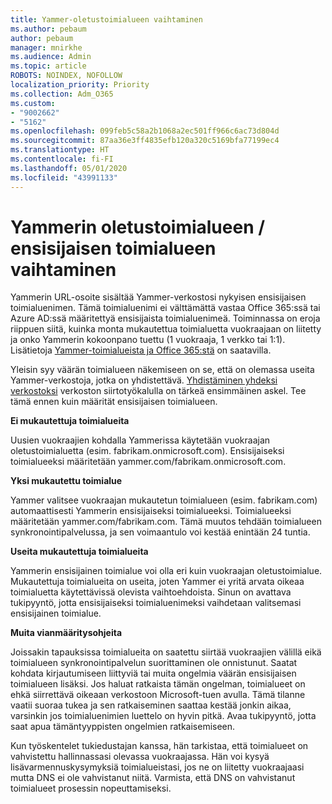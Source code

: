 ```yaml
---
title: Yammer-oletustoimialueen vaihtaminen
ms.author: pebaum
author: pebaum
manager: mnirkhe
ms.audience: Admin
ms.topic: article
ROBOTS: NOINDEX, NOFOLLOW
localization_priority: Priority
ms.collection: Adm_O365
ms.custom:
- "9002662"
- "5162"
ms.openlocfilehash: 099feb5c58a2b1068a2ec501ff966c6ac73d804d
ms.sourcegitcommit: 87aa36e3ff4835efb120a320c5169bfa77199ec4
ms.translationtype: HT
ms.contentlocale: fi-FI
ms.lasthandoff: 05/01/2020
ms.locfileid: "43991133"
---
```

# <a name="changing-the-defaultprimary-yammer-domain"></a>Yammerin oletustoimialueen / ensisijaisen toimialueen vaihtaminen

Yammerin URL-osoite sisältää Yammer-verkostosi nykyisen ensisijaisen toimialuenimen. Tämä toimialuenimi ei välttämättä vastaa Office 365:ssä tai Azure AD:ssä määritettyä ensisijaista toimialuenimeä. Toiminnassa on eroja riippuen siitä, kuinka monta mukautettua toimialuetta vuokraajaan on liitetty ja onko Yammerin kokoonpano tuettu (1 vuokraaja, 1 verkko tai 1:1). Lisätietoja [Yammer-toimialueista ja Office 365:stä](https://docs.microsoft.com/yammer/configure-your-yammer-network/manage-yammer-domains) on saatavilla.

Yleisin syy väärän toimialueen näkemiseen on se, että on olemassa useita Yammer-verkostoja, jotka on yhdistettävä. [Yhdistäminen yhdeksi verkostoksi](https://docs.microsoft.com/yammer/configure-your-yammer-network/consolidate-multiple-yammer-networks) verkoston siirtotyökalulla on tärkeä ensimmäinen askel. Tee tämä ennen kuin määrität ensisijaisen toimialueen.

**Ei mukautettuja toimialueita**

Uusien vuokraajien kohdalla Yammerissa käytetään vuokraajan oletustoimialuetta (esim. fabrikam.onmicrosoft.com). Ensisijaiseksi toimialueeksi määritetään yammer.com/fabrikam.onmicrosoft.com.

**Yksi mukautettu toimialue**

Yammer valitsee vuokraajan mukautetun toimialueen (esim. fabrikam.com) automaattisesti Yammerin ensisijaiseksi toimialueeksi. Toimialueeksi määritetään yammer.com/fabrikam.com. Tämä muutos tehdään toimialueen synkronointipalvelussa, ja sen voimaantulo voi kestää enintään 24 tuntia.

**Useita mukautettuja toimialueita**

Yammerin ensisijainen toimialue voi olla eri kuin vuokraajan oletustoimialue. Mukautettuja toimialueita on useita, joten Yammer ei yritä arvata oikeaa toimialuetta käytettävissä olevista vaihtoehdoista. Sinun on avattava tukipyyntö, jotta ensisijaiseksi toimialuenimeksi vaihdetaan valitsemasi ensisijainen toimialue.

**Muita vianmääritysohjeita**

Joissakin tapauksissa toimialueita on saatettu siirtää vuokraajien välillä eikä toimialueen synkronointipalvelun suorittaminen ole onnistunut. Saatat kohdata kirjautumiseen liittyviä tai muita ongelmia väärän ensisijaisen toimialueen lisäksi. Jos haluat ratkaista tämän ongelman, toimialueet on ehkä siirrettävä oikeaan verkostoon Microsoft-tuen avulla. Tämä tilanne vaatii suoraa tukea ja sen ratkaiseminen saattaa kestää jonkin aikaa, varsinkin jos toimialuenimien luettelo on hyvin pitkä. Avaa tukipyyntö, jotta saat apua tämäntyyppisten ongelmien ratkaisemiseen.

Kun työskentelet tukiedustajan kanssa, hän tarkistaa, että toimialueet on vahvistettu hallinnassasi olevassa vuokraajassa. Hän voi kysyä lisävarmennuskysymyksiä toimialueistasi, jos ne on liitetty vuokraajaasi mutta DNS ei ole vahvistanut niitä. Varmista, että DNS on vahvistanut toimialueet prosessin nopeuttamiseksi.
